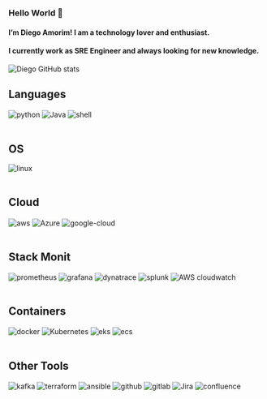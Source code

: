 ### Hello World 👋 
#### I’m Diego Amorim! I am a technology lover and enthusiast.
#### I currently work as SRE Engineer and always looking for new knowledge.

![Diego GitHub stats](https://github-readme-stats.vercel.app/api?username=dieg0amorim&show_icons=true&theme=tokyonight&count_private=true)

## Languages

<div style="display: inline_block">
  <img align="center" alt="python" src="https://img.shields.io/badge/Python-3776AB?style=for-the-badge&logo=python&logoColor=white" />
  <img align="center" alt="Java" src="https://img.shields.io/badge/Java-ED8B00?style=for-the-badge&logo=openjdk&logoColor=white" />
  <img align="center" alt="shell" src="https://img.shields.io/badge/Shell_Script-121011?style=for-the-badge&logo=gnu-bash&logoColor=white" />

</div><br/>

## OS

<div style="display: inline_block">
  <img align="center" alt="linux" src="https://img.shields.io/badge/Linux-FCC624?style=for-the-badge&logo=linux&logoColor=black" />

</div><br/>

## Cloud

<div style="display: inline_block">
  <img align="center" alt="aws" src="https://img.shields.io/badge/Amazon_AWS-232F3E?style=for-the-badge&logo=amazon-aws&logoColor=white" />
  <img align="center" alt="Azure" src="https://img.shields.io/badge/Microsoft_Azure-0089D6?style=for-the-badge&logo=microsoft-azure&logoColor=white" />
  <img align="center" alt="google-cloud" src="https://img.shields.io/badge/Google_Cloud-4285F4?style=for-the-badge&logo=google-cloud&logoColor=white" />

</div><br/>

## Stack Monit

<div style="display: inline_block">
  <img align="center" alt="prometheus" src="https://img.shields.io/badge/Prometheus-E6522C.svg?style=for-the-badge&logo=Prometheus&logoColor=white" />
  <img align="center" alt="grafana" src="https://img.shields.io/badge/Grafana-F46800.svg?style=for-the-badge&logo=Grafana&logoColor=white" />
  <img align="center" alt="dynatrace" src="https://img.shields.io/badge/Dynatrace-1496FF.svg?style=for-the-badge&logo=Dynatrace&logoColor=white" />
  <img align="center" alt="splunk" src="https://img.shields.io/badge/Splunk-000000.svg?style=for-the-badge&logo=Splunk&logoColor=white" />
  <img align="center" alt="AWS cloudwatch" src="https://img.shields.io/badge/Amazon%20CloudWatch-FF4F8B.svg?style=for-the-badge&logo=Amazon-CloudWatch&logoColor=white" />

</div><br/>

## Containers

<div style="display: inline_block">
  <img align="center" alt="docker" src="https://img.shields.io/badge/Docker-2496ED.svg?style=for-the-badge&logo=Docker&logoColor=white" />
  <img align="center" alt="Kubernetes" src="https://img.shields.io/badge/Kubernetes-326CE5.svg?style=for-the-badge&logo=Kubernetes&logoColor=white" />
  <img align="center" alt="eks" src="https://img.shields.io/badge/Amazon%20EKS-FF9900.svg?style=for-the-badge&logo=Amazon-EKS&logoColor=white" />
  <img align="center" alt="ecs" src="https://img.shields.io/badge/Amazon%20ECS-FF9900.svg?style=for-the-badge&logo=Amazon-ECS&logoColor=white" />

</div><br/>

## Other Tools

<div style="display: inline_block">
  <img align="center" alt="kafka" src="https://img.shields.io/badge/Apache%20Kafka-231F20.svg?style=for-the-badge&logo=Apache-Kafka&logoColor=white />" />
  <img align="center" alt="terraform" src="https://img.shields.io/badge/Terraform-7B42BC.svg?style=for-the-badge&logo=Terraform&logoColor=white" />
  <img align="center" alt="ansible" src="https://img.shields.io/badge/Ansible-EE0000.svg?style=for-the-badge&logo=Ansible&logoColor=white" />
  <img align="center" alt="github" src="https://img.shields.io/badge/GitHub-181717.svg?style=for-the-badge&logo=GitHub&logoColor=white" />
  <img align="center" alt="gitlab" src="https://img.shields.io/badge/GitLab-FC6D26.svg?style=for-the-badge&logo=GitLab&logoColor=white" />
  <img align="center" alt="Jira" src="https://img.shields.io/badge/Jira-0052CC.svg?style=for-the-badge&logo=Jira&logoColor=white" />
  <img align="center" alt="confluence" src="https://img.shields.io/badge/Confluence-172B4D.svg?style=for-the-badge&logo=Confluence&logoColor=white" />

</div><br/>
